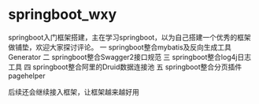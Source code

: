 # springboot_wxy
springboot入门框架搭建，主在学习springboot，以为自己搭建一个优秀的框架做铺垫，欢迎大家探讨评论。
一 springboot整合mybatis及反向生成工具Generator
二 springboot整合Swagger2接口规范
三 springboot整合log4j日志工具
四 springboot整合阿里的Druid数据连接池
五 springboot整合分页插件pagehelper

后续还会继续接入框架，让框架越来越好用

